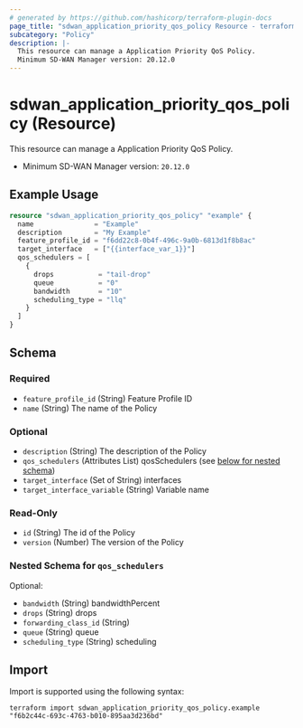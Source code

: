 ```yaml
---
# generated by https://github.com/hashicorp/terraform-plugin-docs
page_title: "sdwan_application_priority_qos_policy Resource - terraform-provider-sdwan"
subcategory: "Policy"
description: |-
  This resource can manage a Application Priority QoS Policy.
  Minimum SD-WAN Manager version: 20.12.0
---
```


# sdwan_application_priority_qos_policy (Resource)

This resource can manage a Application Priority QoS Policy.
  - Minimum SD-WAN Manager version: `20.12.0`

## Example Usage

```terraform
resource "sdwan_application_priority_qos_policy" "example" {
  name               = "Example"
  description        = "My Example"
  feature_profile_id = "f6dd22c8-0b4f-496c-9a0b-6813d1f8b8ac"
  target_interface   = ["{{interface_var_1}}"]
  qos_schedulers = [
    {
      drops           = "tail-drop"
      queue           = "0"
      bandwidth       = "10"
      scheduling_type = "llq"
    }
  ]
}
```

<!-- schema generated by tfplugindocs -->
## Schema

### Required

- `feature_profile_id` (String) Feature Profile ID
- `name` (String) The name of the Policy

### Optional

- `description` (String) The description of the Policy
- `qos_schedulers` (Attributes List) qosSchedulers (see [below for nested schema](#nestedatt--qos_schedulers))
- `target_interface` (Set of String) interfaces
- `target_interface_variable` (String) Variable name

### Read-Only

- `id` (String) The id of the Policy
- `version` (Number) The version of the Policy

<a id="nestedatt--qos_schedulers"></a>
### Nested Schema for `qos_schedulers`

Optional:

- `bandwidth` (String) bandwidthPercent
- `drops` (String) drops
- `forwarding_class_id` (String)
- `queue` (String) queue
- `scheduling_type` (String) scheduling

## Import

Import is supported using the following syntax:

```shell
terraform import sdwan_application_priority_qos_policy.example "f6b2c44c-693c-4763-b010-895aa3d236bd"
```
